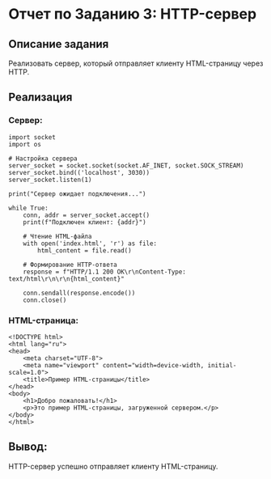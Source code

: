 # Отчет по Заданию 3: HTTP-сервер

## Описание задания
Реализовать сервер, который отправляет клиенту HTML-страницу через HTTP.

## Реализация

### Сервер:
```
import socket
import os

# Настройка сервера
server_socket = socket.socket(socket.AF_INET, socket.SOCK_STREAM)
server_socket.bind(('localhost', 3030))
server_socket.listen(1)

print("Сервер ожидает подключения...")

while True:
    conn, addr = server_socket.accept()
    print(f"Подключен клиент: {addr}")

    # Чтение HTML-файла
    with open('index.html', 'r') as file:
        html_content = file.read()

    # Формирование HTTP-ответа
    response = f"HTTP/1.1 200 OK\r\nContent-Type: text/html\r\n\r\n{html_content}"

    conn.sendall(response.encode())
    conn.close()
```
### HTML-страница:
```
<!DOCTYPE html>
<html lang="ru">
<head>
    <meta charset="UTF-8">
    <meta name="viewport" content="width=device-width, initial-scale=1.0">
    <title>Пример HTML-страницы</title>
</head>
<body>
    <h1>Добро пожаловать!</h1>
    <p>Это пример HTML-страницы, загруженной сервером.</p>
</body>
</html>
```
## Вывод:
HTTP-сервер успешно отправляет клиенту HTML-страницу.
